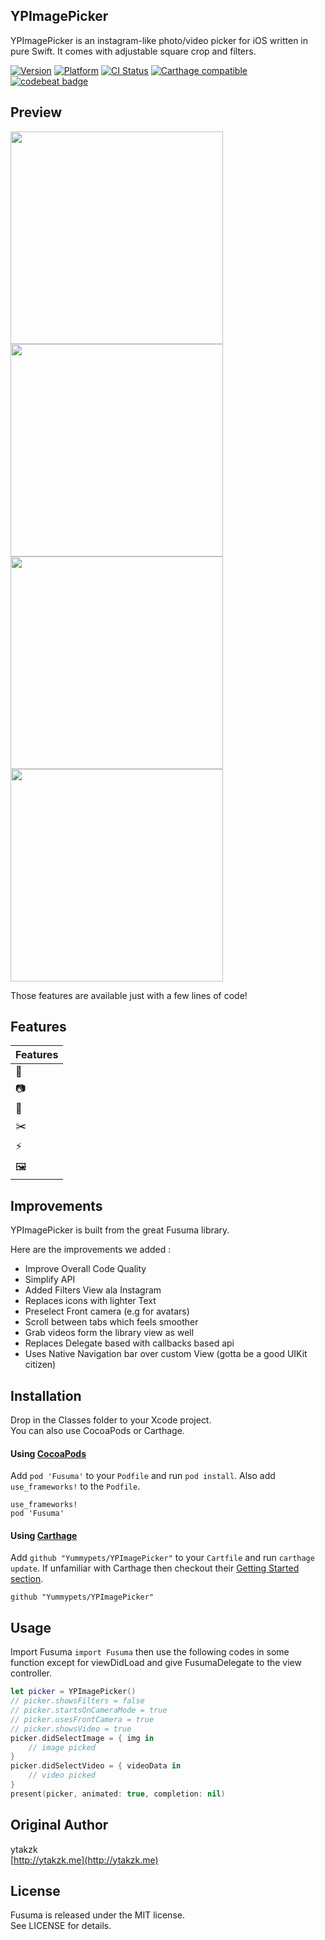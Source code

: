 ## YPImagePicker

YPImagePicker is an instagram-like photo/video picker for iOS written in pure Swift.
It comes with adjustable square crop and filters.

[![Version](https://img.shields.io/cocoapods/v/Fusuma.svg?style=flat)](http://cocoapods.org/pods/Fusuma)
[![Platform](https://img.shields.io/cocoapods/p/Fusuma.svg?style=flat)](http://cocoapods.org/pods/Fusuma)
[![CI Status](http://img.shields.io/travis/ytakzk/Fusuma.svg?style=flat)](https://travis-ci.org/ytakzk/Fusuma)
[![Carthage compatible](https://img.shields.io/badge/Carthage-compatible-4BC51D.svg?style=flat)](https://github.com/Carthage/Carthage)
[![codebeat badge](https://codebeat.co/badges/6a591267-c444-4c88-a410-56270d8ed9bc)](https://codebeat.co/projects/github-com-yummypets-ypfusuma)


## Preview

<img src="https://raw.githubusercontent.com/Yummypets/YPFusuma/master/Images/library.PNG" width="340px">
<img src="https://raw.githubusercontent.com/Yummypets/YPFusuma/master/Images/photo.PNG" width="340px">
<img src="https://raw.githubusercontent.com/Yummypets/YPFusuma/master/Images/video.PNG" width="340px">
<img src="https://raw.githubusercontent.com/Yummypets/YPFusuma/master/Images/filters.PNG" width="340px">


Those features are available just with a few lines of code!

## Features
|        Features  |
--------------------------|
🌅        | Library
📷        | Photo
🎥        | Video
✂️        | Crop
⚡️        | Flash
🖼        | Filters



## Improvements
YPImagePicker is built from the great Fusuma library.

Here are the improvements we added :
- Improve Overall Code Quality
- Simplify API
- Added Filters View ala Instagram
- Replaces icons with lighter Text
- Preselect Front camera (e.g for avatars)
- Scroll between tabs which feels smoother
- Grab videos form the library view as well
- Replaces Delegate based with callbacks based api
- Uses Native Navigation bar over custom View (gotta be a good UIKit citizen)

## Installation

Drop in the Classes folder to your Xcode project.  
You can also use CocoaPods or Carthage.

#### Using [CocoaPods](http://cocoapods.org/)

Add `pod 'Fusuma'` to your `Podfile` and run `pod install`. Also add `use_frameworks!` to the `Podfile`.

```
use_frameworks!
pod 'Fusuma'
```

#### Using [Carthage](https://github.com/Carthage/Carthage)

Add `github "Yummypets/YPImagePicker"` to your `Cartfile` and run `carthage update`. If unfamiliar with Carthage then checkout their [Getting Started section](https://github.com/Carthage/Carthage#getting-started).

```
github "Yummypets/YPImagePicker"
```

## Usage
Import Fusuma ```import Fusuma``` then use the following codes in some function except for viewDidLoad and give FusumaDelegate to the view controller.  

```swift
let picker = YPImagePicker()
// picker.showsFilters = false
// picker.startsOnCameraMode = true
// picker.usesFrontCamera = true
// picker.showsVideo = true
picker.didSelectImage = { img in
    // image picked
}
picker.didSelectVideo = { videoData in
    // video picked
}
present(picker, animated: true, completion: nil)
```


## Original Author
ytakzk  
[http://ytakzk.me](http://ytakzk.me)

## License
Fusuma is released under the MIT license.  
See LICENSE for details.
